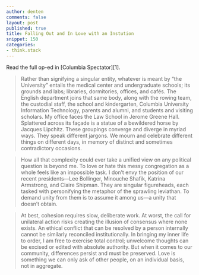 ```yaml
---
author: denten
comments: false
layout: post
published: true
title: Falling Out and In Love with an Instution
snippet: 150
categories:
- think.stack
---
```


Read the full op-ed in [Columbia Spectator][1].

> Rather than signifying a singular entity, whatever is meant by “the University” entails the
medical center and undergraduate schools; its grounds and labs; libraries, dormitories,
offices, and cafés. The English department joins that same body, along with the rowing team,
the custodial staff, the school and kindergarten, Columbia University Information Technology,
parents and alumni, and students and visiting scholars. My office faces the Law School in
Jerome Greene Hall. Splattered across its façade is a statue of a bewildered horse by Jacques
Lipchitz. These groupings converge and diverge in myriad ways. They speak different jargons.
We mourn and celebrate different things on different days, in memory of distinct and sometimes
contradictory occasions.

> How all that complexity could ever take a unified view on any political question is beyond
me. To love or hate this messy congregation as a whole feels like an impossible task. I don’t
envy the position of our recent presidents—Lee Bollinger, Minouche Shafik, Katrina Armstrong,
and Claire Shipman. They are singular figureheads, each tasked with personifying the metaphor
of the sprawling leviathan. To demand unity from them is to assume it among us—a unity that
doesn’t obtain.

> At best, cohesion requires slow, deliberate work. At worst, the call for unilateral action
risks creating the illusion of consensus where none exists. An ethical conflict that can be
resolved by a person internally cannot be similarly reconciled institutionally. In bringing my
inner life to order, I am free to exercise total control; unwelcome thoughts can be excised or
edited with absolute authority. But when it comes to our community, differences persist and
must be preserved. Love is something we can only ask of other people, on an individual basis,
not in aggregate.

[^1]: https://web.archive.org/web/20251022174656/https://www.columbiaspectator.com/opinion/2025/10/22/falling-in-and-out-of-love-with-an-institution/
